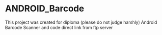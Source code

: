 # ANDROID_Barcode
This project was created for diploma (please do not judge harshly)
Android Barcode Scanner and code direct link from ftp server
